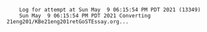         Log for attempt at Sun May  9 06:15:54 PM PDT 2021 (13349)
        Sun May  9 06:15:54 PM PDT 2021 Converting 21eng201/KBe21eng201retGoSTEssay.org...
